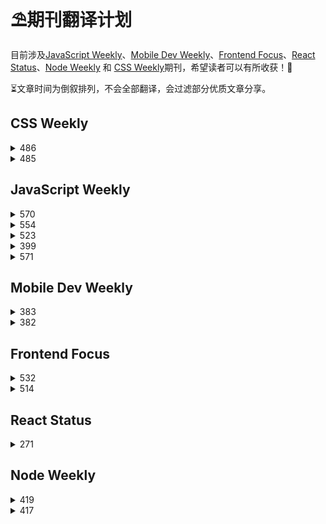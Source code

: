 <div style="opacity:0"></div>

# ⛱期刊翻译计划
目前涉及[JavaScript Weekly](https://javascriptweekly.com/)、[Mobile Dev Weekly](https://mobiledevweekly.com/)、[Frontend Focus](https://frontendfoc.us/)、[React Status](https://react.statuscode.com/)、[Node Weekly](https://nodeweekly.com/) 和 [CSS Weekly](https://css-weekly.com/)期刊，希望读者可以有所收获！🥳

⏳文章时间为倒叙排列，不会全部翻译，会过滤部分优质文章分享。
## CSS Weekly
<details>
  <summary style="cursor: pointer" markdown='span'>
    486
  </summary>

* [CSS中 :has() 选择器不仅仅是 “父选择器”](/CSS_Weekly/486/has_selector.md)
* [CSS自定义属性](/CSS_Weekly/486/cutsom_properties.md)

</details>

<details>
  <summary style="cursor: pointer" markdown='span'>
    485
  </summary>

* [用CSS相对颜色操作动态颜色](/CSS_Weekly/485/Dynamic_Color_Manipulation_with_CSS_Relative_Colors.md)

</details>

## JavaScript Weekly
<details>
  <summary style="cursor: pointer" markdown='span'>
    570
  </summary>

* [ES2021：特性速递](/JavaScript_Weekly/570/ES2021_new_feature.md) 
* [比较 Svelte 和 React](/JavaScript_Weekly/570/svelte_vs_react.md) 
* [重新思考三元运算符](/JavaScript_Weekly/570/ternary.md) 
* [新一代构建工具对比](/JavaScript_Weekly/570/build_tools_compare.md)

</details>

<details>
  <summary style="cursor: pointer" markdown='span'>
    554
  </summary>

* [ES2022特性：类静态初始化块](/JavaScript_Weekly/554/ES2022_Feature_Class_Static_Initialization_Blocks.md) 

</details>

<details>
  <summary style="cursor: pointer" markdown='span'>
    523
  </summary>

* [undefined vs. null revisited](/JavaScript_Weekly/523/undefined_VS_null.md) 
</details>

<details>
  <summary style="cursor: pointer" markdown='span'>
    399
  </summary>

* [JavaScript引擎基础(上)：形态和内联缓存](/JavaScript_Weekly/399/js_engine_shape_and_inline_caches.md)
* [JavaScript引擎基础(下)：优化原型](/JavaScript_Weekly/399/js_engine_optimizing_prototype.md)
</details>

<details>
  <summary style="cursor: pointer" markdown='span'>
    571
  </summary>

* [fuite: 监测web应用中内存泄漏的工具](/JavaScript_Weekly/571/fuite.md)
* [Array.flatMap一个灵活好用的Map方法](/JavaScript_Weekly/571/flatMap.md)
</details>

## Mobile Dev Weekly
<details>
  <summary style="cursor: pointer" markdown='span'>
    383
  </summary>

* [一个价值800万美元的娇羞按钮](/Mobile_Dev_Weekly/383/bashful_button.md) 
* [移动先行or桌面先行](/Mobile_Dev_Weekly/383/modile_first_or_desktop_first.md)

</details>

<details>
  <summary style="cursor: pointer" markdown='span'>
    382
  </summary>

* [WebRTC简介](/Mobile_Dev_Weekly/382/webrtc.md)
  
</details>

## Frontend Focus

<details>
  <summary style="cursor: pointer" markdown='span'>
    532
  </summary>

* [前端性能优化[0]](/Frontend_Focus/532/frontend_web_performance.md)

</details>

<details>
  <summary style="cursor: pointer" markdown='span'>
    514
  </summary>

* [现代web缓存中新的Http标准](/Frontend_Focus/514/status_targeted_caching_headers.md)

</details>

## React Status
<details>
  <summary style="cursor: pointer" markdown='span'>
    271
  </summary>

* [useEffect视觉指南](/React_Status_Weekly/271/A_Visual_Guide_to_useEffect.md)

</details>

## Node Weekly
<details>
  <summary style="cursor: pointer" markdown='span'>
    419
  </summary>

* [Node.js框架选择指南](/Node_Weekly/419/Nodejs_Framework_Selection_Guide.md) 

</details>

<details>
  <summary style="cursor: pointer" markdown='span'>
    417
  </summary>

* [你需要了解的Node.js内存限制](/Node_Weekly/417/Nodejs_memory_limits_what_you_should_know.md) 

</details>

